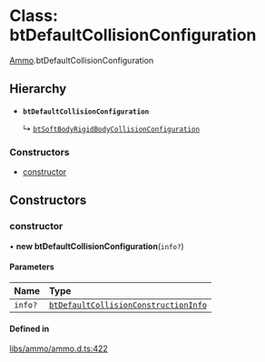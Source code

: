 # Class: btDefaultCollisionConfiguration

[Ammo](../modules/Ammo.md).btDefaultCollisionConfiguration

## Hierarchy

- **`btDefaultCollisionConfiguration`**

  ↳ [`btSoftBodyRigidBodyCollisionConfiguration`](Ammo.btSoftBodyRigidBodyCollisionConfiguration.md)


### Constructors

- [constructor](Ammo.btDefaultCollisionConfiguration.md#constructor)

## Constructors

### constructor

• **new btDefaultCollisionConfiguration**(`info?`)

#### Parameters

| Name | Type |
| :------ | :------ |
| `info?` | [`btDefaultCollisionConstructionInfo`](Ammo.btDefaultCollisionConstructionInfo.md) |

#### Defined in

[libs/ammo/ammo.d.ts:422](https://github.com/Orillusion/orillusion/blob/main/src/libs/ammo/ammo.d.ts#L422)
